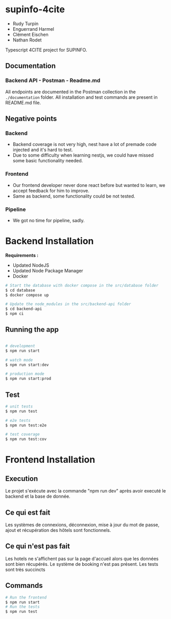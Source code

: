 # supinfo-4cite

- Rudy Turpin
- Enguerrand Harmel
- Clément Eischen
- Nathan Rodet

Typescript 4CITE project for SUPINFO.

## Documentation

### Backend API - Postman - Readme.md

All endpoints are documented in the Postman collection in the `./documentation` folder.
All installation and test commands are present in README.md file.

## Negative points

### Backend

- Backend coverage is not very high, nest have a lot of premade code injected and it's hard to test.
- Due to some difficulty when learning nestjs, we could have missed some basic functionality needed.

### Frontend

- Our frontend developer never done react before but wanted to learn, we accept feedback for him to improve.
- Same as backend, some functionality could be not tested.

### Pipeline

- We got no time for pipeline, sadly.

# Backend Installation

**Requirements :**

- Updated NodeJS
- Updated Node Package Manager
- Docker

```bash
# Start the database with docker compose in the src/database folder
$ cd database
$ docker compose up
```

```bash
# Update the node_modules in the src/backend-api folder
$ cd backend-api
$ npm ci
```

## Running the app

```bash

# development
$ npm run start

# watch mode
$ npm run start:dev

# production mode
$ npm run start:prod
```

## Test

```bash
# unit tests
$ npm run test

# e2e tests
$ npm run test:e2e

# test coverage
$ npm run test:cov
```

# Frontend Installation

## Execution

Le projet s'exécute avec la commande "npm run dev" après avoir executé le backend et la base de donnée.

## Ce qui est fait

Les systèmes de connexions, déconnexion, mise à jour du mot de passe, ajout et récupération des hôtels sont fonctionnels.

## Ce qui n'est pas fait

Les hotels ne s'affichent pas sur la page d'accueil alors que les données sont bien récupérés.
Le système de booking n'est pas présent.
Les tests sont très succincts

## Commands

```bash
# Run the frontend
$ npm run start
# Run the tests
$ npm run test
```
